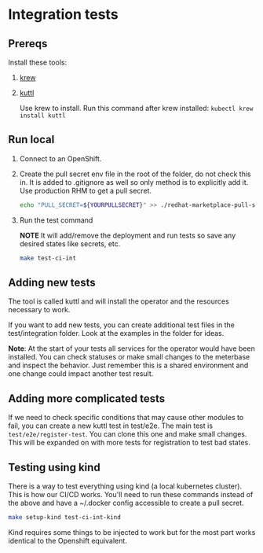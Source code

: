 # Integration tests

## Prereqs

Install these tools:

1. [krew](khttps://krew.sigs.k8s.io/docs/user-guide/setup/install)
2. [kuttl](https://kuttl.dev/docs/#pre-requisites)

   Use krew to install. Run this command after krew installed: `kubectl krew install kuttl`

## Run local

1. Connect to an OpenShift.
1. Create the pull secret env file in the root of the folder, do not check this in. It is added to .gitignore as well so only method is to explicitly add it. Use production RHM to get a pull secret.

   ```sh
   echo "PULL_SECRET=${YOURPULLSECRET}" >> ./redhat-marketplace-pull-secret.env
   ```

1. Run the test command

   **NOTE** It will add/remove the deployment and run tests so save any desired states like secrets, etc.

   ```sh
   make test-ci-int
   ```

## Adding new tests

The tool is called kuttl and will install the operator and the resources necessary to work.

If you want to add new tests, you can create additional test files in the test/integration folder. Look at the examples in the folder for ideas.

**Note**: At the start of your tests all services for the operator would have been installed. You can check statuses or make small changes to the meterbase and inspect the behavior. Just remember this is a shared environment and one change could impact another test result.

## Adding more complicated tests

If we need to check specific conditions that may cause other modules to fail, you can create a new kuttl test in test/e2e. The main test is `test/e2e/register-test`. You can clone this one and make small changes. This will be expanded on with more tests for registration to test bad states.

## Testing using kind

There is a way to test everything using kind (a local kubernetes cluster). This is how our CI/CD works. You'll need to run these commands instead of the above and have a ~/.docker config accessible to create a pull secret.

```sh
make setup-kind test-ci-int-kind
```

Kind requires some things to be injected to work but for the most part works identical to the Openshift equivalent.

